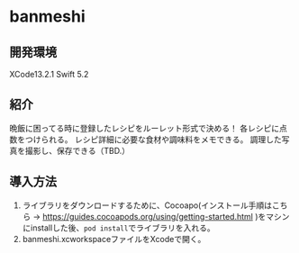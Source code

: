 # banmeshi
## 開発環境

XCode13.2.1 Swift 5.2

## 紹介

晩飯に困ってる時に登録したレシピをルーレット形式で決める！
各レシピに点数をつけられる。
レシピ詳細に必要な食材や調味料をメモできる。
調理した写真を撮影し、保存できる（TBD.）

## 導入方法

1. ライブラリをダウンロードするために、Cocoapo(インストール手順はこちら -> https://guides.cocoapods.org/using/getting-started.html )をマシンにinstallした後、`pod install`でライブラリを入れる。
2. banmeshi.xcworkspaceファイルをXcodeで開く。


